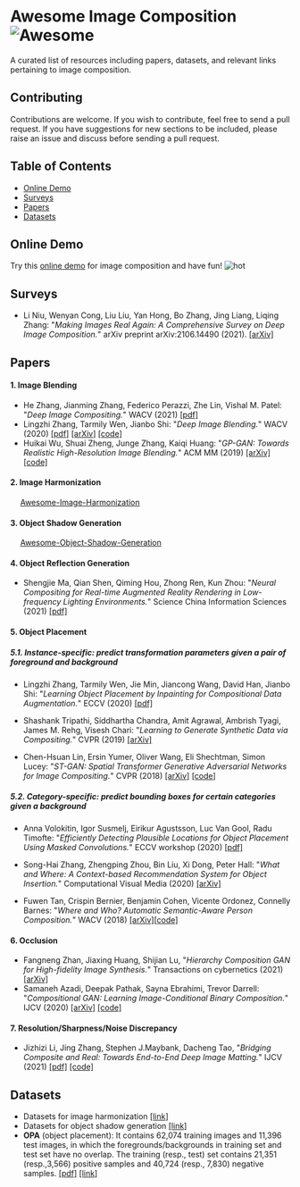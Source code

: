 # Awesome Image Composition  ![Awesome](https://cdn.rawgit.com/sindresorhus/awesome/d7305f38d29fed78fa85652e3a63e154dd8e8829/media/badge.svg)

A curated list of resources including papers, datasets, and relevant links pertaining to image composition.

## Contributing

Contributions are welcome.  If you wish to contribute, feel free to send a pull request. If you have suggestions for new sections to be included, please raise an issue and discuss before sending a pull request.

## Table of Contents
+ [Online Demo](#Online-demo)
+ [Surveys](#Surveys)
+ [Papers](#Papers)
+ [Datasets](#Datasets)

## Online Demo

Try this [online demo](https://bcmi.sjtu.edu.cn/home/niuli/demo_image_composition/) for image composition and have fun! ![hot](https://bcmi.sjtu.edu.cn/~niuli/images/fire.png)

## Surveys
+ Li Niu, Wenyan Cong, Liu Liu, Yan Hong, Bo Zhang, Jing Liang, Liqing Zhang: "*Making Images Real Again: A Comprehensive Survey on Deep Image Composition.*" arXiv preprint arXiv:2106.14490 (2021). [[arXiv]](https://arxiv.org/pdf/2106.14490.pdf)

## Papers

#### 1. Image Blending
+ He Zhang, Jianming Zhang, Federico Perazzi, Zhe Lin, Vishal M. Patel: "*Deep Image Compositing.*" WACV (2021) [[pdf]](https://arxiv.org/pdf/2011.02146.pdf)
+ Lingzhi Zhang, Tarmily Wen, Jianbo Shi: "*Deep Image Blending.*" WACV (2020) [[pdf]](https://openaccess.thecvf.com/content_WACV_2020/papers/Zhang_Deep_Image_Blending_WACV_2020_paper.pdf) [[arXiv]](https://arxiv.org/pdf/1910.11495.pdf) [[code]](https://github.com/owenzlz/DeepImageBlending)
+ Huikai Wu, Shuai Zheng, Junge Zhang, Kaiqi Huang: "*GP-GAN: Towards Realistic High-Resolution Image Blending.*" ACM MM (2019) [[arXiv]](https://arxiv.org/pdf/1703.07195.pdf) [[code]](https://github.com/wuhuikai/GP-GAN)


#### 2. Image Harmonization
  &emsp;  [Awesome-Image-Harmonization](https://github.com/bcmi/Awesome-Image-Harmonization)
 
#### 3. Object Shadow Generation

  &emsp;  [Awesome-Object-Shadow-Generation](https://github.com/bcmi/Awesome-Object-Shadow-Generation)
  
#### 4. Object Reflection Generation

+ Shengjie Ma, Qian Shen, Qiming Hou, Zhong Ren, Kun Zhou: "*Neural Compositing for Real-time Augmented Reality Rendering in Low-frequency Lighting Environments.*" Science China Information Sciences (2021) [[pdf]](http://kunzhou.net/2021/NeuralComposite.pdf)

#### 5. Object Placement 

##### 5.1. Instance-specific: predict transformation parameters given a pair of foreground and background

+ Lingzhi Zhang, Tarmily Wen, Jie Min, Jiancong Wang, David Han, Jianbo Shi: "*Learning Object Placement by Inpainting for Compositional Data Augmentation.*" ECCV (2020) [[pdf]](https://www.ecva.net/papers/eccv_2020/papers_ECCV/papers/123580562.pdf)

+ Shashank Tripathi, Siddhartha Chandra, Amit Agrawal, Ambrish Tyagi, James M. Rehg, Visesh Chari: "*Learning to Generate Synthetic Data via Compositing.*" CVPR (2019) [[arXiv]](https://arxiv.org/pdf/1904.05475.pdf)

+ Chen-Hsuan Lin, Ersin Yumer, Oliver Wang, Eli Shechtman, Simon Lucey: "*ST-GAN: Spatial Transformer Generative Adversarial Networks for Image Compositing.*" CVPR (2018) [[arXiv]](https://arxiv.org/pdf/1803.01837.pdf) [[code]](https://github.com/chenhsuanlin/spatial-transformer-GAN)

##### 5.2. Category-specific: predict bounding boxes for certain categories given a background

+ Anna Volokitin, Igor Susmelj, Eirikur Agustsson, Luc Van Gool, Radu Timofte: "*Efficiently Detecting Plausible Locations for Object Placement Using Masked Convolutions.*" ECCV workshop (2020) [[pdf]](https://link.springer.com/chapter/10.1007/978-3-030-66823-5_15)

+ Song-Hai Zhang, Zhengping Zhou, Bin Liu, Xi Dong, Peter Hall: "*What and Where: A Context-based Recommendation System for Object Insertion.*" Computational Visual Media (2020) [[arXiv]](https://arxiv.org/pdf/1811.09783.pdf)

+ Fuwen Tan, Crispin Bernier, Benjamin Cohen, Vicente Ordonez, Connelly Barnes: "*Where and Who? Automatic Semantic-Aware Person Composition.*" WACV (2018) [[arXiv]](https://arxiv.org/pdf/1706.01021.pdf)[[code]](https://github.com/fwtan/who_where)


#### 6. Occlusion
+ Fangneng Zhan, Jiaxing Huang, Shijian Lu, "*Hierarchy Composition GAN for High-fidelity Image Synthesis.*" Transactions on cybernetics (2021) [[arXiv]](https://arxiv.org/pdf/1905.04693.pdf)
+ Samaneh Azadi, Deepak Pathak, Sayna Ebrahimi, Trevor Darrell: "*Compositional GAN: Learning Image-Conditional Binary Composition.*" IJCV (2020) [[arXiv]](https://arxiv.org/pdf/1807.07560.pdf) [[code]](https://github.com/azadis/CompositionalGAN)

#### 7. Resolution/Sharpness/Noise Discrepancy

+ Jizhizi Li, Jing Zhang, Stephen J.Maybank, Dacheng Tao, "*Bridging Composite and Real: Towards End-to-End Deep Image Matting.*" IJCV (2021) [[pdf]](https://link.springer.com/content/pdf/10.1007/s11263-021-01541-0.pdf) [[code]](https://github.com/JizhiziLi/GFM)


## Datasets
+ Datasets for image harmonization [[link]](https://github.com/bcmi/Awesome-Image-Harmonization#Datasets)
+ Datasets for object shadow generation [[link]](https://github.com/bcmi/Awesome-Object-Shadow-Generation#Datasets)
+ **OPA** (object placement): It contains 62,074 training images and 11,396 test images, in which the foregrounds/backgrounds in training set and test set have no overlap. The training (resp., test) set contains 21,351 (resp.,3,566) positive samples and 40,724 (resp., 7,830) negative samples.  [[pdf]](https://arxiv.org/pdf/2107.01889.pdf) [[link]](https://github.com/bcmi/Object-Placement-Assessment-Dataset-OPA)


